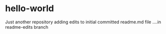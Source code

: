 # hello-world
Just another repository
adding edits to initial committed readme.md file ....in readme-edits branch
